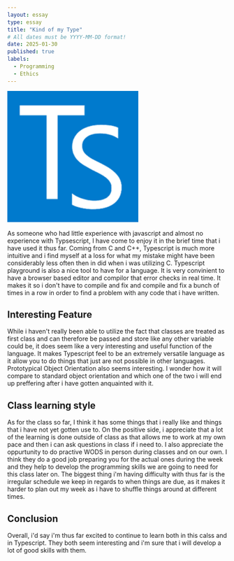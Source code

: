 ```yaml
---
layout: essay
type: essay
title: "Kind of my Type"
# All dates must be YYYY-MM-DD format!
date: 2025-01-30
published: true
labels:
  - Programming
  - Ethics
---
```

<img width="300px" class="rounded float-start pe-4" src="../img/Typescript.png">

As someone who had little experience with javascript and almost no experience with Typsescript, I have come to enjoy it in the brief time that i have used it thus far. Coming from C and C++, Typescript is much more intuitive and i find myself at a loss for what my mistake might have been considerably less often then in did when i was utilizing C. Typescript playground is also a nice tool to have for a language. It is very convinient to have a browser based editor and compilor that error checks in real time. It makes it so i don't have to compile and fix and compile and fix a bunch of times in a row in order to find a problem with any code that i have written. 

## Interesting Feature
While i haven't really been able to utilize the fact that classes are treated as first class and can therefore be passed and store like any other variable could be, it does seem like a very interesting and useful function of the language. It makes Typescript feel to be an extremely versatile language as it allow you to do things that just are not possible in other languages. Prototypical Object Orientation also seems interesting. I wonder how it will compare to standard object orientation and which one of the two i will end up preffering after i have gotten anquainted with it.

## Class learning style
As for the class so far, I think it has some things that i really like and things that i have not yet gotten use to. On the positive side, i appreciate that a lot of the learning is done outside of class as that allows me to work at my own pace and then i can ask questions in class if i need to. I also appreciate the oppurtunity to do practive WODS in person during classes and on our own. I think they do a good job preparing you for the actual ones during the week and they help to develop the programming skills we are going to need for this class later on. The biggest thing i'm having difficulty with thus far is the irregular schedule we keep in regards to when things are due, as it makes it harder to plan out my week as i have to shuffle things around at different times.

## Conclusion
Overall, i'd say i'm thus far excited to continue to learn both in this calss and in Typescript. They both seem interesting and i'm sure that i will develop a lot of good skills with them.





